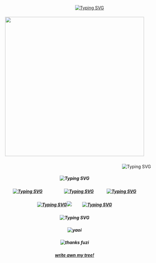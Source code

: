 　　 　　　 　　　　　　　　 　 　　　[![Typing SVG](https://readme-typing-svg.herokuapp.com?font=Sour+Gummy&size=15&duration=3000&pause=2000&color=F7738E&repeat=false&width=250&height=20&lines=living+in+a+dream+when+im+with+you%2C)](https://open.spotify.com/album/2BVQCnH3Sj7lcBGAP9wPh1)
##### <p align="center"> <img src="https://i.ibb.co/KsTqmLf/New-Project-12.png" width="450" /> 
　　　　　　　　　　　　　　　　　　　　　　　　　　　　　![Typing SVG](https://readme-typing-svg.herokuapp.com?font=Sour+Gummy&size=15&duration=3000&pause=2000&color=F7738E&repeat=false&width=300&height=20&lines=i+dont+know+how+to+think+when+i+kiss+you%2C)
##### <p align="center"> ![Typing SVG](https://readme-typing-svg.herokuapp.com?font=Sour+Gummy&weight=600&duration=1&pause=2000&color=FFC5AC&repeat=false&width=1000&height=20&lines=%E2%94%88%E2%94%88%E2%94%88%E2%94%88%E2%94%88%E2%94%88%E2%94%88%E2%94%88%E2%94%88%E2%94%88%E2%94%88%E2%94%88%E2%94%88%E2%94%88%E2%94%88%E2%94%88%E2%94%88%E2%94%88%E2%94%88%E2%94%88%E2%94%88%E2%94%88%E2%94%88%E2%94%88%E2%94%88%E2%94%88%E2%94%88%E2%94%88%E2%94%88%E2%94%88%E2%94%88%E2%94%88%E2%94%88%E2%94%88%E2%94%88%E2%94%88%E2%94%88%E2%94%88%E2%94%88%E2%94%88%E2%94%88%E2%94%88%E2%94%88%E2%94%88%E2%94%88%E2%94%88%E2%94%88%E2%94%88%E2%94%88%E2%94%88%E2%94%88%E2%94%88%E2%94%88%E2%94%88)
##### <p align="center">[![Typing SVG](https://readme-typing-svg.herokuapp.com?font=Sour+Gummy&size=15&duration=300&pause=2000&color=F7738E&repeat=false&width=40&height=20&lines=links)](https://rentry.co/infact)　　　　　[![Typing SVG](https://readme-typing-svg.herokuapp.com?font=Sour+Gummy&size=15&duration=300&pause=2000&color=F7738E&repeat=false&width=55&height=20&lines=ata)](https://bouncinonmywood.atabook.org)　　　[![Typing SVG](https://readme-typing-svg.herokuapp.com?font=Sour+Gummy&size=15&duration=300&pause=2000&color=F7738E&repeat=false&width=55&height=20&lines=stamps)](https://rentry.co/dirtbike)

##### <p align="center"> [![Typing SVG](https://readme-typing-svg.herokuapp.com?font=Sour+Gummy&size=15&duration=1&pause=2000&color=FECBB1&repeat=false&width=216&height=25&lines=%EF%B8%B5%E2%80%BF%E0%AD%A8%E2%99%A1%E0%AD%A7%E2%80%BF%EF%B8%B5%E2%80%BF%EF%B8%B5%E2%80%BF%E0%AD%A8%E2%99%A1%E0%AD%A7%E2%80%BF%EF%B8%B5)](https://git.io/typing-svg)![](https://komarev.com/ghpvc/?username=onewheatmark&color=754351)　 　 [![Typing SVG](https://readme-typing-svg.herokuapp.com?font=Sour+Gummy&size=15&duration=1&pause=2000&color=FECBB1&repeat=false&width=216&height=25&lines=%EF%B8%B5%E2%80%BF%E0%AD%A8%E2%99%A1%E0%AD%A7%E2%80%BF%EF%B8%B5%E2%80%BF%EF%B8%B5%E2%80%BF%E0%AD%A8%E2%99%A1%E0%AD%A7%E2%80%BF%EF%B8%B5)](https://git.io/typing-svg)
##### <p align="center"> ![Typing SVG](https://readme-typing-svg.herokuapp.com?font=Sour+Gummy&weight=600&duration=1&pause=2000&color=FFC5AC&repeat=false&width=1000&height=20&lines=%E2%94%88%E2%94%88%E2%94%88%E2%94%88%E2%94%88%E2%94%88%E2%94%88%E2%94%88%E2%94%88%E2%94%88%E2%94%88%E2%94%88%E2%94%88%E2%94%88%E2%94%88%E2%94%88%E2%94%88%E2%94%88%E2%94%88%E2%94%88%E2%94%88%E2%94%88%E2%94%88%E2%94%88%E2%94%88%E2%94%88%E2%94%88%E2%94%88%E2%94%88%E2%94%88%E2%94%88%E2%94%88%E2%94%88%E2%94%88%E2%94%88%E2%94%88%E2%94%88%E2%94%88%E2%94%88%E2%94%88%E2%94%88%E2%94%88%E2%94%88%E2%94%88%E2%94%88%E2%94%88%E2%94%88%E2%94%88%E2%94%88%E2%94%88%E2%94%88%E2%94%88%E2%94%88%E2%94%88)

##### <p align="center"> ![yaoi](https://github.com/user-attachments/assets/cc486946-4c8a-4d48-8985-995c1037f6b3)
##### <p align="center"> ![thanks fuzi](https://github.com/user-attachments/assets/bd2d0aee-a75e-4542-b4ac-ddcbf3ca77b2)

##### <p align="center"> [write awn my tree!](https://colormytree.me/2024/01JE4Z93DM5V5R1S61GB5ATQB3)
